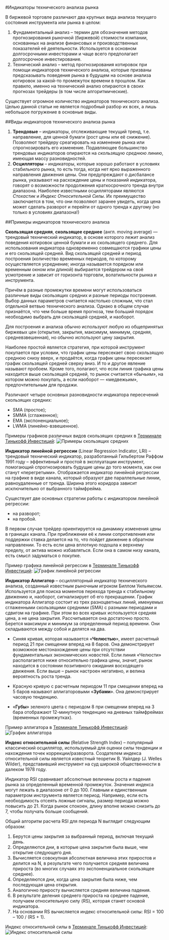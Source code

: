 #Индикаторы технического анализа рынка

В биржевой торговле различают два крупных вида анализа текущего состояния инструмента или рынка в 
целом:

1. Фундаментальный анализ – термин для обозначения методов прогнозирования рыночной (биржевой) 
стоимости компании, основанных на анализе финансовых и производственных показателей её деятельности. 
Используется в основном долгосрочными инвесторами и чаще всего предполагает долгосрочное 
инвестирование.
2. Технический анализ – метод прогнозирования котировок при помощи индикаторов технического анализа, 
которые призваны предсказывать поведения рынка в будущем на основе анализа котировок за какой-то 
промежуток времени в прошлом. Как правило, именно на технический анализ опираются в своих прогнозах 
трейдеры (в том числе алгоритмические).

Существует огромное количество индикаторов технического анализа. Целью данной статьи не является 
подробный разбор их всех, а лишь небольшое погружение в основные виды.

##Виды индикаторов технического анализа рынка
1. **Трендовые** – индикаторы, отслеживающие текущий тренд, т.е. направление, для ценной бумаги 
(рост цены или её снижение). Позволяют трейдеру среагировать на изменение рынка или спрогнозировать 
его изменение. Подавляющее большинство трендовых индикаторов опираются на *скользящую среднюю линию*, 
имеющая массу разновидностей. 
2. **Осцилляторы** – индикаторы, которые хорошо работают в условиях стабильного рынка, то есть 
тогда, когда нет ярко выраженного направления движения цены. Они предупреждают о дисбалансе 
рынка, указывают на расхождение цены и показаний индикатора, говорят о возможности продолжения 
краткосрочного тренда внутри диапазона. Наиболее известными осцилляторами являются *Стохастик* и 
*Индекс Относительной Силы*. Их преимущество заключается в том, что они позволяют заранее увидеть, 
когда цена может сделать разворот и перейти от одного тренда к другому (но только в условиях 
диапазона!)

##Примеры индикаторов технического анализа

**Скользящая средняя**, **скользящее среднее** (англ. moving average) — трендовый технический 
индикатор, в основе которого лежит анализ поведения котировок ценной бумаги и их скользящего 
среднего. Для использования индикатора одновременно совмещаются графики цены и его скользящей 
средней. Вид скользящей средней и период построения (количество временных периодов, по которому 
осуществляется усреднение; иногда называется порядком или временным окном или длиной) выбирается 
трейдером на своё усмотрение и зависит от горизонта торговли, волатильности рынка и инструмента.

Причём в разные промежутки времени могут использоваться различные виды скользящих средних и разные 
периоды построения. Выбор данных параметров считается настолько сложным, что стал отдельной ветвью 
технического анализа. Однако в общем случае признаётся, что чем больше время прогноза, тем больший 
порядок необходимо выбрать для скользящей средней, и наоборот.

Для построения и анализа обычно используют любую из общепринятых биржевых цен (открытия, закрытия, 
максимум, минимум, средняя, средневзвешенная), но обычно используют цену закрытия.

Наиболее простой является стратегия, при которой инструмент покупается при условии, что график 
цены пересекает свою скользящую среднюю снизу вверх, и продаётся, когда график цены пересекает 
график скользящей средней сверху вниз. И то и другое явление называют пробоем. Кроме того, полагают, 
что если линия графика цены находится выше скользящей средней, то рынок считается «бычьим», на 
котором можно покупать, а если наоборот — «медвежьим», предпочтительным для продажи.

Различают четыре основных разновидности индикатора пересечений скользящих средних:

* SMA (простое);
* SMMA (сглаженное);
* EMA (экспоненциальное);
* LWMA (линейно-взвешенное).

Примеры графиков различных видов скользящих средних в [Терминале Тинькофф Инвестиций](https://www.tinkoff.ru/terminal/): 
![Примеры скользящих средних](/investAPI/img/ma.png "Примеры скользящих средних")

**Индикатор линейной регрессии** (Linear Regression Indicator, LRI) – трендовый технический индикатор, 
разработанный Гильбертом Раффом 1991 году – эффективный и простой в эксплуатации инструмент, 
помогающий спрогнозировать будущие цены до того момента, как они станут «перегретыми». Отображается 
индикатор линейной регрессии на графике в виде канала, который образуют две параллельные линии, 
равноудаленные от тренда. Ширина этого коридора зависит исключительно от выбранного таймфрейма.

Существует две основных стратегии работы с индикатором линейной регрессии:

* на разворот;
* на пробой.

В первом случае трейдер ориентируется на динамику изменения цены в границах канала. При приближении 
её к линии сопротивления или поддержки ставка делается на то, что пойдет движение в обратном 
направлении. То есть если цена вплотную подошла к верхнему пределу, от актива можно избавляться. 
Если она в самом низу канала, есть смысл задуматься о покупке.

Пример графика линейной регрессии в [Терминале Тинькофф Инвестиций](https://www.tinkoff.ru/terminal/):
![График линейной регрессии](/investAPI/img/lrc.png "График линейной регрессии")

**Индикатор Аллигатор** – осцилляторный индикатор технического анализа, созданный известным рыночным 
игроком Биллом Уильямсом. Используется для поиска моментов перехода тренда к стабильному движению и, 
наоборот, сигнализирует об его прекращении. График индикатора Аллигатор состоит из трех разноцветных 
линий, именуемых сглаженными скользящими средними (SMA) с разными периодами и сдвигом на графике. 
При этом во всех кривых используется средняя цена, а не цена закрытия. Рассчитывается она достаточно 
просто. Берется максимум и минимум за определенный период времени. Они складываются между собой и 
делятся на два.

* Синяя кривая, которая называется «**Челюстью**», имеет расчетный период 21 при смещении вперед на 
8 баров. Она демонстрирует возможное местонахождение цены при отсутствии фундаментальных 
экономических новостей. Если линия «Челюсти» располагается ниже относительно графика цены, значит, 
рынок находится в состоянии позитивного ожидания восходящего движения. Если выше – рынок настроен 
негативно, и велика вероятность роста тренда.

* Красную кривую с расчетным периодом 11 при смещении вперед на 5 баров называют аллигаторовыми 
«**Зубами**». Она демонстрирует часовую тенденцию.

* «**Губы**» зеленого цвета с периодом 8 при смещении вперед на 3 бара отображают 12-минутную 
тенденцию на дневных таймфреймах (временных промежутках).

Пример аллигатора в [Терминале Тинькофф Инвестиций](https://www.tinkoff.ru/terminal/):
![График аллигатора](/investAPI/img/alligator.png "График аллигатора")

**Индекс относительной силы** (Relative Strength Index) – популярный классический осциллятор, используемый для 
оценки силы тенденции и нахождения точек коррекции/разворота. Создателем индекса относительной силы 
является известный теоретик В. Уайлдер (J. Welles Wilder), представивший инструмент на суд широкой 
общественности в далеком 1978 году.

Индикатор RSI сравнивает абсолютные величины роста и падения рынка за определенный временной 
промежуток. Значения индекса могут лежать в диапазоне от 0 до 100. Главным и единственным параметром 
инструмента является период. Например, если есть необходимость отсеять ложные сигналы, размер 
периода можно повысить до 21. Когда рынок спокоен, длину вполне можно снизить до 7, чтобы получать 
больше сообщений.

Общий алгоритм расчета RSI для периода N выглядит следующим образом:

1. Берутся цены закрытия за выбранный период, включая текущий день.
2. Определяются дни, в которые цена закрытия была выше, чем открытие следующего дня.
3. Вычисляется совокупная абсолютная величина этих приростов и делится на N, в результате чего 
получается средняя величина прироста (во многих случаях это экспоненциальное скользящее среднее).
4. Определяются дни, когда цена закрытия была ниже, чем последующая цена открытия.
5. Аналогично приросту вычисляется средняя величина падения.
6. В результате деления среднего прироста на среднее падение, получаем относительную силу (RS), 
которая станет основой индикатора.
7. На основании RS вычисляется индекс относительной силы: RSI = 100 – 100 / (RS + 1).

Индекс относительной силы в [Терминале Тинькофф Инвестиций](https://www.tinkoff.ru/terminal/):
![Индекс относительной силы](/investAPI/img/rsi.png "Индекс относительной силы")
